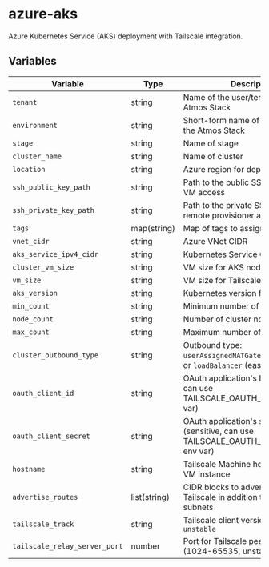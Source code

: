 # azure-aks

Azure Kubernetes Service (AKS) deployment with Tailscale integration.

## Variables

| Variable | Type | Description | Default |
|----------|------|-------------|---------|
| `tenant` | string | Name of the user/tenant for the Atmos Stack | - |
| `environment` | string | Short-form name of the region for the Atmos Stack | - |
| `stage` | string | Name of stage | - |
| `cluster_name` | string | Name of cluster | - |
| `location` | string | Azure region for deployment | - |
| `ssh_public_key_path` | string | Path to the public SSH key to use for VM access | - |
| `ssh_private_key_path` | string | Path to the private SSH key for remote provisioner and SSH access | - |
| `tags` | map(string) | Map of tags to assign to resources | `{}` |
| `vnet_cidr` | string | Azure VNet CIDR | - |
| `aks_service_ipv4_cidr` | string | Kubernetes Service CIDR | - |
| `cluster_vm_size` | string | VM size for AKS node pool | - |
| `vm_size` | string | VM size for Tailscale VM | - |
| `aks_version` | string | Kubernetes version for this cluster | - |
| `min_count` | string | Minimum number of cluster nodes | - |
| `node_count` | string | Number of cluster nodes | - |
| `max_count` | string | Maximum number of cluster nodes | - |
| `cluster_outbound_type` | string | Outbound type: `userAssignedNATGateway` (hard NAT) or `loadBalancer` (easy NAT) | - |
| `oauth_client_id` | string | OAuth application's ID (sensitive, can use TAILSCALE_OAUTH_CLIENT_ID env var) | - |
| `oauth_client_secret` | string | OAuth application's secret (sensitive, can use TAILSCALE_OAUTH_CLIENT_SECRET env var) | - |
| `hostname` | string | Tailscale Machine hostname of the VM instance | - |
| `advertise_routes` | list(string) | CIDR blocks to advertise via Tailscale in addition to AKS private subnets | `[]` |
| `tailscale_track` | string | Tailscale client version: `stable` or `unstable` | `stable` |
| `tailscale_relay_server_port` | number | Port for Tailscale peer relay server (1024-65535, unstable track only) | `null` |